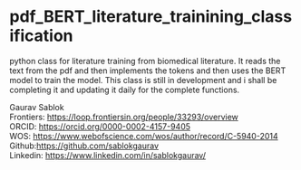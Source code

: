 # pdf_BERT_literature_trainining_classification
python class for literature training from biomedical literature. It reads the text from the pdf and then implements the tokens and then uses the BERT model to train the model. This class is still in development and i shall be completing it and updating it daily for the complete functions. 

Gaurav Sablok \
Frontiers: https://loop.frontiersin.org/people/33293/overview \
ORCID: https://orcid.org/0000-0002-4157-9405 \
WOS: https://www.webofscience.com/wos/author/record/C-5940-2014 \
Github:https://github.com/sablokgaurav \
Linkedin: https://www.linkedin.com/in/sablokgaurav/ 
